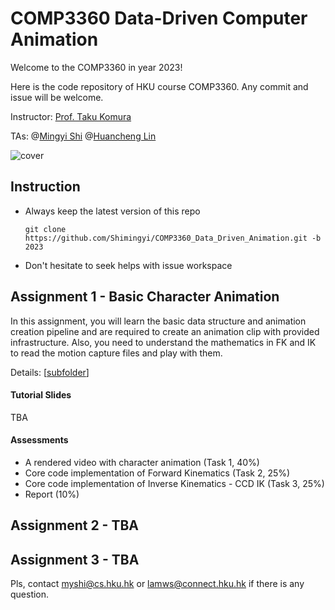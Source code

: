 # COMP3360 Data-Driven Computer Animation

Welcome to the COMP3360 in year 2023!

Here is the code repository of HKU course COMP3360. Any commit and issue will be welcome.

Instructor: [Prof. Taku Komura](https://www.cs.hku.hk/index.php/people/academic-staff/taku)

TAs: @[Mingyi Shi](https://rubbly.cn)  @[Huancheng Lin](https://github.com/LamWS)

![cover](https://user-images.githubusercontent.com/7709951/212983788-cf6feaed-c81c-4b99-8638-d7cf2a8f9328.jpg)

## Instruction

* Always keep the latest version of this repo
  ```
  git clone https://github.com/Shimingyi/COMP3360_Data_Driven_Animation.git -b 2023
  ```
* Don't hesitate to seek helps with issue workspace

## Assignment 1 - Basic Character Animation

In this assignment, you will learn the basic data structure and animation creation pipeline and are required to create an animation clip with provided infrastructure. Also, you need to understand the mathematics in FK and IK to read the motion capture files and play with them.

Details: [[subfolder](./assignment_1)]

#### Tutorial Slides

TBA

#### Assessments

- A rendered video with character animation (Task 1, 40%)
- Core code implementation of Forward Kinematics (Task 2, 25%)
- Core code implementation of Inverse Kinematics - CCD IK (Task 3, 25%)
- Report (10%)

## Assignment 2 - TBA

## Assignment 3 - TBA

Pls, contact myshi@cs.hku.hk or lamws@connect.hku.hk if there is any question.
